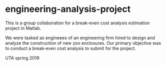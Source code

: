 # engineering-analysis-project
This is a group collaboration for a break-even cost analysis estimation project in Matlab.  

We were tasked as engineees of an engineering firm hired to design and analyze the construction of new zoo enclosures. 
Our primary objective was to conduct a break-even cost analysis to submit for the project.

UTA spring 2019
